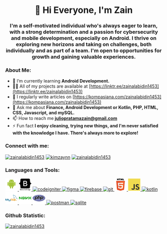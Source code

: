 <h1 align="center">👋 Hi Everyone, I'm Zain</h1>
<h3 align="center">I'm a self-motivated individual who's always eager to learn, with a strong determination and a passion for cybersecurity and mobile development, especially on Android. I thrive on exploring new horizons and taking on challenges, both individually and as part of a team. I'm open to opportunities for growth and gaining valuable experiences.</h3>

<h3 align="left">About Me:</h3>

- 🌱 I’m currently learning **Android Development.**
- 👨‍💻 All of my projects are available at [https://linktr.ee/zainalabidin1453](https://linktr.ee/zainalabidin1453)
- 📝 I regularly write articles on [https://kompasiana.com/zainalabidin1453](https://kompasiana.com/zainalabidin1453)
- 💬 Ask me about **Finance, Android Development or Kotlin, PHP, HTML, CSS, Javascript, and mySQL.**
- 📫 How to reach me **juliopratamazain@gmail.com**
- ⚡ Fun fact **I enjoy cleaning, trying new things, and I'm never satisfied with the knowledge I have. There's always more to explore!**

<h3 align="left">Connect with me:</h3>
<p align="left">
<a href="https://linkedin.com/in/zainalabidin1453" target="blank"><img align="center" src="https://raw.githubusercontent.com/rahuldkjain/github-profile-readme-generator/master/src/images/icons/Social/linked-in-alt.svg" alt="zainalabidin1453" height="30" width="40" /></a>
<a href="https://fb.com/kimzaynn" target="blank"><img align="center" src="https://raw.githubusercontent.com/rahuldkjain/github-profile-readme-generator/master/src/images/icons/Social/facebook.svg" alt="kimzaynn" height="30" width="40" /></a>
<a href="https://instagram.com/zainalabidin1453" target="blank"><img align="center" src="https://raw.githubusercontent.com/rahuldkjain/github-profile-readme-generator/master/src/images/icons/Social/instagram.svg" alt="zainalabidin1453" height="30" width="40" /></a>
</p>

<h3 align="left">Languages and Tools:</h3>
<p align="left">
  <a href="https://developer.android.com" target="_blank" rel="noreferrer">
    <img src="https://raw.githubusercontent.com/devicons/devicon/master/icons/android/android-original-wordmark.svg" alt="android" width="40" height="40"/>
  </a>
  <a href="https://getbootstrap.com" target="_blank" rel="noreferrer">
    <img src="https://raw.githubusercontent.com/devicons/devicon/master/icons/bootstrap/bootstrap-plain-wordmark.svg" alt="bootstrap" width="40" height="40"/>
  </a>
  <a href="https://codeigniter.com" target="_blank" rel="noreferrer">
    <img src="https://cdn.worldvectorlogo.com/logos/codeigniter.svg" alt="codeigniter" width="40" height="40"/>
  </a>
  <a href="https://www.figma.com/" target="_blank" rel="noreferrer">
    <img src="https://www.vectorlogo.zone/logos/figma/figma-icon.svg" alt="figma" width="40" height="40"/>
  </a>
  <a href="https://firebase.google.com/" target="_blank" rel="noreferrer">
    <img src="https://www.vectorlogo.zone/logos/firebase/firebase-icon.svg" alt="firebase" width="40" height="40"/>
  </a>
  <a href="https://git-scm.com/" target="_blank" rel="noreferrer">
    <img src="https://www.vectorlogo.zone/logos/git-scm/git-scm-icon.svg" alt="git" width="40" height="40"/>
  </a>
  <a href="https://www.w3.org/html/" target="_blank" rel="noreferrer">
    <img src="https://raw.githubusercontent.com/devicons/devicon/master/icons/html5/html5-original-wordmark.svg" alt="html5" width="40" height="40"/>
  </a>
  <a href="https://developer.mozilla.org/en-US/docs/Web/JavaScript" target="_blank" rel="noreferrer">
    <img src="https://raw.githubusercontent.com/devicons/devicon/master/icons/javascript/javascript-original.svg" alt="javascript" width="40" height="40"/>
  </a>
  <a href="https://kotlinlang.org" target="_blank" rel="noreferrer">
    <img src="https://www.vectorlogo.zone/logos/kotlinlang/kotlinlang-icon.svg" alt="kotlin" width="40" height="40"/>
  </a> <a href="https://www.mysql.com/" target="_blank" rel="noreferrer">
    <img src="https://raw.githubusercontent.com/devicons/devicon/master/icons/mysql/mysql-original-wordmark.svg" alt="mysql" width="40" height="40"/>
  </a>
  <a href="https://www.nginx.com" target="_blank" rel="noreferrer">
    <img src="https://raw.githubusercontent.com/devicons/devicon/master/icons/nginx/nginx-original.svg" alt="nginx" width="40" height="40"/>
  </a>
  <a href="https://www.php.net" target="_blank" rel="noreferrer">
    <img src="https://raw.githubusercontent.com/devicons/devicon/master/icons/php/php-original.svg" alt="php" width="40" height="40"/>
  </a>
  <a href="https://postman.com" target="_blank" rel="noreferrer">
    <img src="https://www.vectorlogo.zone/logos/getpostman/getpostman-icon.svg" alt="postman" width="40" height="40"/>
  </a>
  <a href="https://www.sqlite.org/" target="_blank" rel="noreferrer">
    <img src="https://www.vectorlogo.zone/logos/sqlite/sqlite-icon.svg" alt="sqlite" width="40" height="40"/>
  </a>
</p>

<h3 align="left">Github Statistic:</h3>
<p align="left">
<a href="https://github.com/zainalabidin1453">
  <img height="140em" src="https://github-readme-stats-eight-theta.vercel.app/api?username=zainalabidin1453&show_icons=true&theme=dark&include_all_commits=true&count_private=true" alt="zainalabidin1453"/>
</a>
</p>
